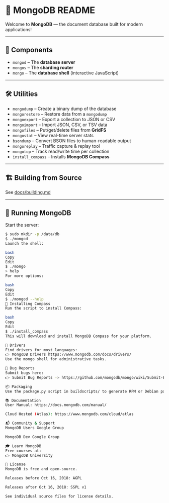 # 🍃 MongoDB README

Welcome to **MongoDB** — the document database built for modern applications!

---

## 🧩 Components

- `mongod` – The **database server**
- `mongos` – The **sharding router**
- `mongo` – The **database shell** (interactive JavaScript)

---

## 🛠️ Utilities

- `mongodump` – Create a binary dump of the database  
- `mongorestore` – Restore data from a `mongodump`  
- `mongoexport` – Export a collection to JSON or CSV  
- `mongoimport` – Import JSON, CSV, or TSV data  
- `mongofiles` – Put/get/delete files from **GridFS**  
- `mongostat` – View real-time server stats  
- `bsondump` – Convert BSON files to human-readable output  
- `mongoreplay` – Traffic capture & replay tool  
- `mongotop` – Track read/write time per collection  
- `install_compass` – Installs **MongoDB Compass**

---

## 🏗️ Building from Source

See [docs/building.md](docs/building.md)

---

## 🚀 Running MongoDB

Start the server:

```bash
$ sudo mkdir -p /data/db
$ ./mongod
Launch the shell:

bash
Copy
Edit
$ ./mongo
> help
For more options:

bash
Copy
Edit
$ ./mongod --help
🧭 Installing Compass
Run the script to install Compass:

bash
Copy
Edit
$ ./install_compass
This will download and install MongoDB Compass for your platform.

🔌 Drivers
Find drivers for most languages: 
👉 MongoDB Drivers https://www.mongodb.com/docs/drivers/
Use the mongo shell for administrative tasks.

🐞 Bug Reports
Submit bugs here:
👉 Submit Bug Reports -> https://github.com/mongodb/mongo/wiki/Submit-Bug-Reports

📦 Packaging
Use the package.py script in buildscripts/ to generate RPM or Debian packages.

📚 Documentation
User Manual: https://docs.mongodb.com/manual/

Cloud Hosted (Atlas): https://www.mongodb.com/cloud/atlas

📬 Community & Support
MongoDB Users Google Group

MongoDB Dev Google Group

🎓 Learn MongoDB
Free courses at:
👉 MongoDB University

📄 License
MongoDB is free and open-source.

Releases before Oct 16, 2018: AGPL

Releases after Oct 16, 2018: SSPL v1

See individual source files for license details.
